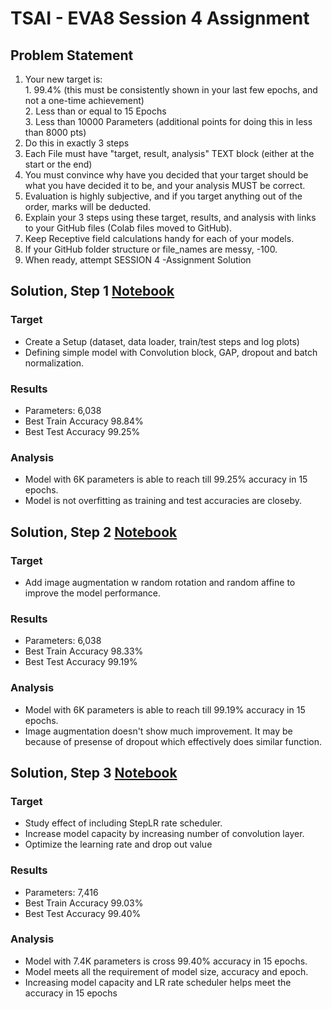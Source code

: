 # TSAI - EVA8 Session 4 Assignment

## Problem Statement

1. Your new target is:  
        1. 99.4% (this must be consistently shown in your last few epochs, and not a one-time achievement)  
        2. Less than or equal to 15 Epochs  
        3. Less than 10000 Parameters (additional points for doing this in less than 8000 pts)  
2. Do this in exactly 3 steps  
3. Each File must have "target, result, analysis" TEXT block (either at the start or the end)
4. You must convince why have you decided that your target should be what you have decided it to be, and your analysis MUST be correct.   
5. Evaluation is highly subjective, and if you target anything out of the order, marks will be deducted.   
6. Explain your 3 steps using these target, results, and analysis with links to your GitHub files (Colab files moved to GitHub).   
7. Keep Receptive field calculations handy for each of your models.   
8. If your GitHub folder structure or file_names are messy, -100.   
9. When ready, attempt SESSION 4 -Assignment Solution  


## Solution, Step 1 [Notebook](https://github.com/abhiiyer/ERA1/blob/main/Session-7/Model-1/ERA_Session7_Model-1.ipynb)

### Target   
- Create a Setup (dataset, data loader, train/test steps and log plots)  
- Defining simple model with Convolution block, GAP, dropout and batch normalization.

### Results
- Parameters: 6,038
- Best Train Accuracy 98.84%  
- Best Test Accuracy 99.25%  

### Analysis
- Model with 6K parameters is able to reach till 99.25% accuracy in 15 epochs.
- Model is not overfitting as training and test accuracies are closeby.

## Solution, Step 2 [Notebook](https://github.com/abhiiyer/ERA1/blob/main/Session-7/Model-2/ERA_Session7_Model2.ipynb)

### Target   
- Add image augmentation w random rotation and random affine to improve the model performance.

### Results
- Parameters: 6,038
- Best Train Accuracy 98.33%  
- Best Test Accuracy 99.19%  

### Analysis
- Model with 6K parameters is able to reach till 99.19% accuracy in 15 epochs.
- Image augmentation doesn't show much improvement. It may be because of presense of dropout which effectively does similar function.

## Solution, Step 3 [Notebook](https://github.com/abhiiyer/ERA1/blob/main/Session-7/Model-3/ERA_Session7_Model3.ipynb)

### Target   
- Study effect of including StepLR rate scheduler.
- Increase model capacity by increasing number of convolution layer.
- Optimize the learning rate and drop out value

### Results
- Parameters: 7,416
- Best Train Accuracy 99.03%  
- Best Test Accuracy 99.40%  

### Analysis
- Model with 7.4K parameters is cross 99.40% accuracy in 15 epochs.
- Model meets all the requirement of model size, accuracy and epoch.
- Increasing model capacity and LR rate scheduler helps meet the accuracy in 15 epochs

